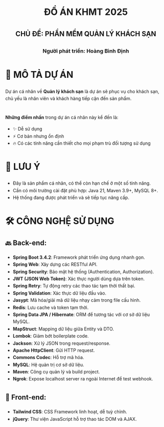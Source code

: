 <div class="header" align="center" style="max-width: 600px; line-height: 1.6;">

<h1>ĐỒ ÁN KHMT 2025</h1>
<h2>CHỦ ĐỀ: <b>PHẦN MỀM QUẢN LÝ KHÁCH SẠN</b></h2>
<h3>Người phát triển: <b>Hoàng Bình Định</b></h3> 

</div>

<div class="content" style="max-width: 600px; line-height: 1.6;">

# 🚀 MÔ TẢ DỰ ÁN

Dự án cá nhân về **Quản lý khách sạn** là dự án sẽ phục vụ cho khách sạn, chủ yếu là nhân viên và khách hàng tiếp cận đến sản phẩm.  
<br>

**Những điểm nhấn** trong dự án cá nhân này kể đến là:

- ✨ Dễ sử dụng
- ⚡ Cơ bản nhưng ổn định
- 🔥 Có các tính năng cần thiết cho mọi phạm trù đối tượng sử dụng

# 📌 LƯU Ý

- Đây là sản phẩm cá nhân, có thể còn hạn chế ở một số tính năng.
- Cần có môi trường cài đặt phù hợp: Java 21, Maven 3.9+, MySQL 8+.
- Hệ thống đang được phát triển và sẽ tiếp tục nâng cấp.

# 🛠️ CÔNG NGHỆ SỬ DỤNG

## 🔙 **Back-end**:

- **Spring Boot 3.4.2**: Framework phát triển ứng dụng nhanh gọn.
- **Spring Web**: Xây dựng các RESTful API.
- **Spring Security**: Bảo mật hệ thống (Authentication, Authorization).
- **JWT (JSON Web Token)**: Xác thực người dùng dựa trên token.
- **Spring Retry**: Tự động retry các thao tác tạm thời thất bại.
- **Spring Validation**: Xác thực dữ liệu đầu vào.
- **Jasypt**: Mã hóa/giải mã dữ liệu nhạy cảm trong file cấu hình.
- **Redis**: Lưu cache và token tạm thời.
- **Spring Data JPA / Hibernate**: ORM để tương tác với cơ sở dữ liệu MySQL.
- **MapStruct**: Mapping dữ liệu giữa Entity và DTO.
- **Lombok**: Giảm bớt boilerplate code.
- **Jackson**: Xử lý JSON trong request/response.
- **Apache HttpClient**: Gửi HTTP request.
- **Commons Codec**: Hỗ trợ mã hóa.
- **MySQL**: Hệ quản trị cơ sở dữ liệu.
- **Maven**: Công cụ quản lý và build project.
- **Ngrok**: Expose localhost server ra ngoài Internet để test webhook.

## 🔮 **Front-end**:

- **Tailwind CSS**: CSS Framework linh hoạt, dễ tuỳ chỉnh.
- **jQuery**: Thư viện JavaScript hỗ trợ thao tác DOM và AJAX.

</div>

